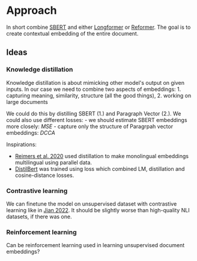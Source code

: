 [sbert]: https://arxiv.org/abs/1908.10084
[longformer]: https://arxiv.org/pdf/2004.05150v2.pdf
[reformer]: https://arxiv.org/pdf/2001.04451.pdf
[jian_22]: https://arxiv.org/pdf/2209.09433.pdf
[reimers_20]: https://aclanthology.org/2020.emnlp-main.365.pdf
[distilbert]: https://arxiv.org/pdf/1910.01108.pdf

# Approach

In short combine [SBERT][sbert] and either [Longformer][longformer] or
[Reformer][reformer]. The goal is to create contextual embedding of the entire
document.

## Ideas

### Knowledge distillation

Knowledge distillation is about mimicking other model's output on given inputs.
In our case we need to combine two aspects of embeddings:
    1. capturing meaning, similarity, structure (all the good things),
    2. working on large documents

We could do this by distilling SBERT (1.) and Paragraph Vector (2.). We could
also use different losses:
    - we should estimate SBERT embeddings more closely: *MSE*
    - capture only the structure of Paragrpah vector embeddings: *DCCA*

Inspirations:
- [Reimers et al. 2020][reimers_20] used distillation to make monolingual
  embeddings multilingual using parallel data.
- [DistilBert][distilbert] was trained using loss which combined LM,
  distillation and cosine-distance losses.


### Contrastive learning

We can finetune the model on unsupervised dataset with contrastive learning
like in [Jian 2022][jian_22]. It should be slightly worse than high-quality NLI
datasets, if there was one.

### Reinforcement learning

Can be reinforcement learning used in learning unsupervised document embeddings?
